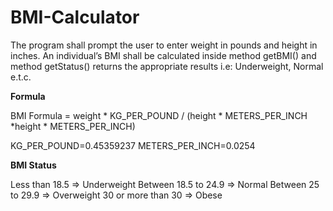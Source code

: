 # BMI-Calculator

The program shall prompt the user to enter weight in pounds and height in inches. An individual’s BMI shall be calculated inside method getBMI() and method getStatus() returns the appropriate results i.e: Underweight, Normal e.t.c. 

**Formula**

BMI Formula = weight * KG_PER_POUND / (height * METERS_PER_INCH *height * METERS_PER_INCH)

KG_PER_POUND=0.45359237
METERS_PER_INCH=0.0254

**BMI Status**

Less than 18.5 => Underweight
Between 18.5 to 24.9 => Normal
Between 25 to 29.9 => Overweight
30 or more than 30 => Obese
